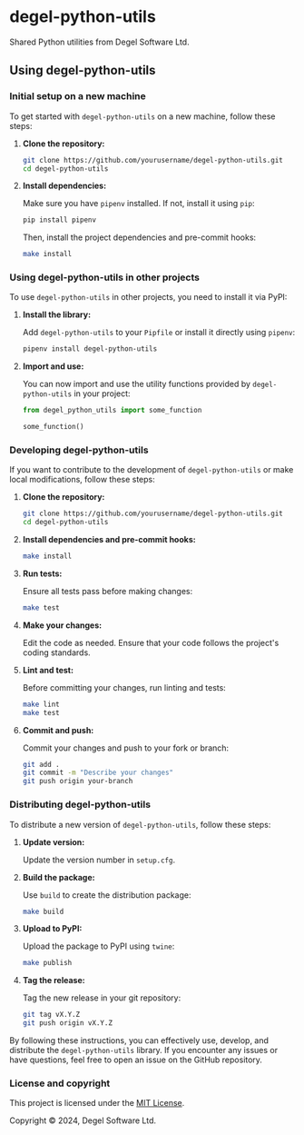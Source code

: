 # degel-python-utils

Shared Python utilities from Degel Software Ltd.

## Using degel-python-utils

### Initial setup on a new machine

To get started with `degel-python-utils` on a new machine, follow these steps:

1. **Clone the repository:**

   ```bash
   git clone https://github.com/yourusername/degel-python-utils.git
   cd degel-python-utils
   ```

2. **Install dependencies:**

   Make sure you have `pipenv` installed. If not, install it using `pip`:

   ```bash
   pip install pipenv
   ```

   Then, install the project dependencies and pre-commit hooks:

   ```bash
   make install
   ```


### Using degel-python-utils in other projects

To use `degel-python-utils` in other projects, you need to install it via PyPI:

1. **Install the library:**

   Add `degel-python-utils` to your `Pipfile` or install it directly using `pipenv`:

   ```bash
   pipenv install degel-python-utils
   ```

2. **Import and use:**

   You can now import and use the utility functions provided by `degel-python-utils` in
   your project:

   ```python
   from degel_python_utils import some_function

   some_function()
   ```

### Developing degel-python-utils

If you want to contribute to the development of `degel-python-utils` or make local
modifications, follow these steps:

1. **Clone the repository:**

   ```bash
   git clone https://github.com/yourusername/degel-python-utils.git
   cd degel-python-utils
   ```

2. **Install dependencies and pre-commit hooks:**

   ```bash
   make install
   ```

4. **Run tests:**

   Ensure all tests pass before making changes:

   ```bash
   make test
   ```

5. **Make your changes:**

   Edit the code as needed. Ensure that your code follows the project's coding standards.

6. **Lint and test:**

   Before committing your changes, run linting and tests:

   ```bash
   make lint
   make test
   ```

7. **Commit and push:**

   Commit your changes and push to your fork or branch:

   ```bash
   git add .
   git commit -m "Describe your changes"
   git push origin your-branch
   ```

### Distributing degel-python-utils

To distribute a new version of `degel-python-utils`, follow these steps:

1. **Update version:**

   Update the version number in `setup.cfg`.

2. **Build the package:**

   Use `build` to create the distribution package:

   ```bash
   make build
   ```

3. **Upload to PyPI:**

   Upload the package to PyPI using `twine`:

   ```bash
   make publish
   ```

4. **Tag the release:**

   Tag the new release in your git repository:

   ```bash
   git tag vX.Y.Z
   git push origin vX.Y.Z
   ```

By following these instructions, you can effectively use, develop, and distribute the
`degel-python-utils` library. If you encounter any issues or have questions, feel free
to open an issue on the GitHub repository.


### License and copyright

This project is licensed under the [MIT License](LICENSE).

Copyright &copy; 2024, Degel Software Ltd.
